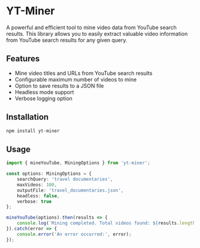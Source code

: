 # YT-Miner

A powerful and efficient tool to mine video data from YouTube search results. This library allows you to easily extract valuable video information from YouTube search results for any given query.

## Features

- Mine video titles and URLs from YouTube search results
- Configurable maximum number of videos to mine
- Option to save results to a JSON file
- Headless mode support
- Verbose logging option

## Installation

```bash
npm install yt-miner
```

## Usage

```typescript
import { mineYouTube, MiningOptions } from 'yt-miner';

const options: MiningOptions = {
    searchQuery: 'travel documentaries',
    maxVideos: 100,
    outputFile: 'travel_documentaries.json',
    headless: false,
    verbose: true
};

mineYouTube(options).then(results => {
    console.log(`Mining completed. Total videos found: ${results.length}`);
}).catch(error => {
    console.error('An error occurred:', error);
});
```

